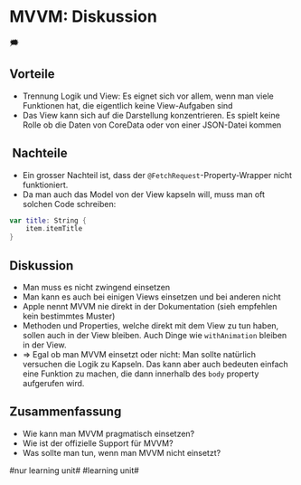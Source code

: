 # MVVM: Diskussion
🗯️


## Vorteile

- Trennung Logik und View: Es eignet sich vor allem, wenn man viele Funktionen hat, die eigentlich keine View-Aufgaben sind 
- Das View kann sich auf die Darstellung konzentrieren. Es spielt keine Rolle ob die Daten von CoreData oder von einer JSON-Datei kommen

##  Nachteile

- Ein grosser Nachteil ist, dass der `@FetchRequest`-Property-Wrapper nicht funktioniert. 
- Da man auch das Model von der View kapseln will, muss man oft solchen Code schreiben:

```swift
var title: String {
    item.itemTitle
}
```

## Diskussion
- Man muss es nicht zwingend einsetzen
- Man kann es auch bei einigen Views einsetzen und bei anderen nicht
- Apple nennt MVVM nie direkt in der Dokumentation (sieh empfehlen kein bestimmtes Muster)
- Methoden und Properties, welche direkt mit dem View zu tun haben, sollen auch in der View bleiben. Auch Dinge wie `withAnimation` bleiben in der View.
- =\> Egal ob man MVVM einsetzt oder nicht: Man sollte natürlich versuchen die Logik zu Kapseln. Das kann aber auch bedeuten einfach eine Funktion zu machen, die dann innerhalb des `body` property aufgerufen wird.


## Zusammenfassung
- Wie kann man MVVM pragmatisch einsetzen?
- Wie ist der offizielle Support für MVVM?
- Was sollte man tun, wenn man MVVM nicht einsetzt?

#nur learning unit# #learning unit#